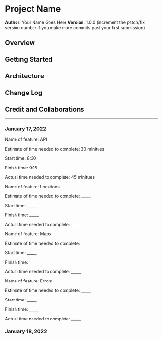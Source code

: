 # Project Name

**Author**: Your Name Goes Here
**Version**: 1.0.0 (increment the patch/fix version number if you make more commits past your first submission)

## Overview
<!-- Provide a high level overview of what this application is and why you are building it, beyond the fact that it's an assignment for this class. (i.e. What's your problem domain?) -->

## Getting Started
<!-- What are the steps that a user must take in order to build this app on their own machine and get it running? -->

## Architecture
<!-- Provide a detailed description of the application design. What technologies (languages, libraries, etc) you're using, and any other relevant design information. -->

## Change Log
<!-- Use this area to document the iterative changes made to your application as each feature is successfully implemented. Use time stamps. Here's an example:

01-01-2001 4:59pm - Application now has a fully-functional express server, with a GET route for the location resource. -->

## Credit and Collaborations
<!-- Give credit (and a link) to other people or resources that helped you build this application. -->

***

### January 17, 2022

Name of feature: API

Estimate of time needed to complete: 30 minitues

Start time: 8:30

Finish time: 9:15

Actual time needed to complete: 45 minitues

Name of feature: Locations

Estimate of time needed to complete: _____

Start time: _____

Finish time: _____

Actual time needed to complete: _____

Name of feature: Maps

Estimate of time needed to complete: _____

Start time: _____

Finish time: _____

Actual time needed to complete: _____

Name of feature: Errors

Estimate of time needed to complete: _____

Start time: _____

Finish time: _____

Actual time needed to complete: _____

### January 18, 2022
